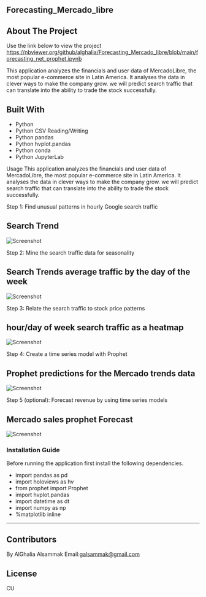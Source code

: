 ## Forecasting_Mercado_libre

## About The Project

Use the link below to view the project
https://nbviewer.org/github/alghalia/Forecasting_Mercado_libre/blob/main/forecasting_net_prophet.ipynb

This application analyzes the financials and user data of MercadoLibre, the most popular e-commerce site in Latin America. It analyses the data in clever ways to make the company grow. we will predict search traffic that can translate into the ability to trade the stock successfully.


## Built With

* Python
* Python CSV Reading/Writing
* Python pandas
* Python hvplot.pandas
* Python conda
* Python JupyterLab

Usage
This application analyzes the financials and user data of MercadoLibre, the most popular e-commerce site in Latin America. It analyses the data in clever ways to make the company grow. we will predict search traffic that can translate into the ability to trade the stock successfully.

Step 1: Find unusual patterns in hourly Google search traffic

## Search Trend

![Screenshot](https://github.com/alghalia/challenge_11/blob/main/Images/Search%20Trend%20.png)

Step 2: Mine the search traffic data for seasonality

## Search Trends average traffic by the day of the week 

![Screenshot](https://github.com/alghalia/challenge_11/blob/main/Images/Search%20Trends%20average%20traffic%20by%20the%20day%20of%20week%20.png)

Step 3: Relate the search traffic to stock price patterns


## hour/day of week search traffic as a heatmap

![Screenshot](https://github.com/alghalia/challenge_11/blob/main/Images/hour%3Aday%20of%20week%20search%20traffic%20as%20a%20heatmap..png)


Step 4: Create a time series model with Prophet


## Prophet predictions for the Mercado trends data

![Screenshot](https://github.com/alghalia/challenge_11/blob/main/Images/Prophet%20predictions%20for%20the%20Mercado%20trends%20data.png)


Step 5 (optional): Forecast revenue by using time series models

## Mercado sales prophet Forecast

![Screenshot](https://github.com/alghalia/challenge_11/blob/main/Images/mercado_sales_prophet_forecast.png)


### Installation Guide
Before running the application first install the following dependencies.

* import pandas as pd
* import holoviews as hv
* from prophet import Prophet
* import hvplot.pandas
* import datetime as dt
* import numpy as np
* %matplotlib inline


---
## Contributors
By AlGhalia Alsammak
Email:galsammak@gmail.com
## License
CU
